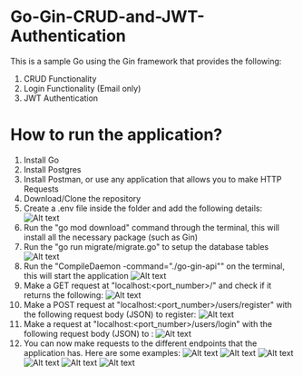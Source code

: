 # Go-Gin-CRUD-and-JWT-Authentication
This is a sample Go using the Gin framework that provides the following:
1. CRUD Functionality
2. Login Functionality (Email only)
3. JWT Authentication

# How to run the application?
1. Install Go
2. Install Postgres
3. Install Postman, or use any application that allows you to make HTTP Requests
4. Download/Clone the repository
5. Create a .env file inside the folder and add the following details:
![Alt text](./README-Images/image.png)
6. Run the "go mod download" command through the terminal, this will install all the necessary package (such as Gin)
7. Run the "go run migrate/migrate.go" to setup the database tables
![Alt text](./README-Images/image-1.png)
8. Run the "CompileDaemon -command="./go-gin-api"" on the terminal, this will start the application
![Alt text](./README-Images/image-2.png)
9. Make a GET request at "localhost:<port_number>/" and check if it returns the following:
![Alt text](./README-Images/image-6.png)
10. Make a POST request at "localhost:<port_number>/users/register" with the following request body (JSON) to register:
![Alt text](./README-Images/image-4.png)
11.  Make a request at "localhost:<port_number>/users/login" with the following request body (JSON) to :
![Alt text](./README-Images/image-5.png)
12.  You can now make requests to the different endpoints that the application has. Here are some examples:
![Alt text](./README-Images/image-7.png)
![Alt text](./README-Images/image-8.png)
![Alt text](./README-Images/image-9.png)
![Alt text](./README-Images/image-10.png)
![Alt text](./README-Images/image-11.png)
![Alt text](./README-Images/image-12.png)